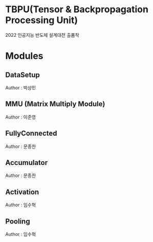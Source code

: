 # TBPU(Tensor & Backpropagation Processing Unit)
2022 인공지능 반도체 설계대전 출품작  

# Modules  


## DataSetup  
Author : 박상민 
## MMU  (Matrix Multiply Module)
Author : 이준영 
## FullyConnected  
Author : 문종찬
## Accumulator  
Author : 문종찬  
## Activation  
Author : 임수혁  

## Pooling  
Author : 임수혁  

